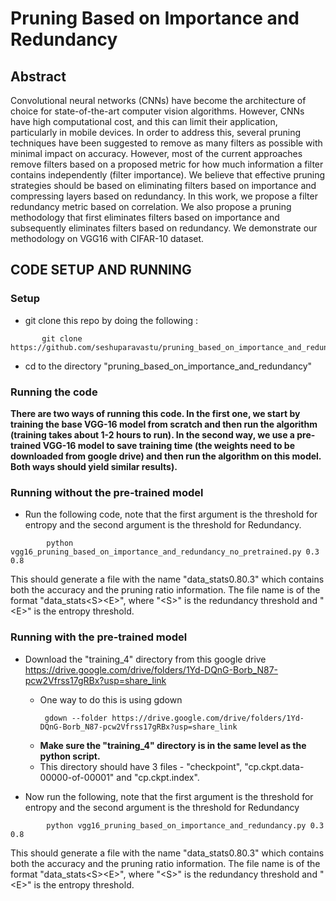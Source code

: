 # Pruning Based on Importance and Redundancy

## Abstract
Convolutional neural networks (CNNs) have become the architecture of choice for state-of-the-art computer vision algorithms. However, CNNs have high computational cost, and this can limit their application, particularly in mobile devices. In order to address this, several pruning techniques have been suggested to remove as many filters as possible with minimal impact on accuracy. However, most of the current approaches remove filters based on a proposed metric for how much information a filter contains independently (filter importance). We believe that effective pruning strategies should be based on eliminating filters based on importance and compressing layers based on redundancy. In this work, we propose a filter redundancy metric based on correlation. We also propose a pruning methodology that first eliminates filters based on importance and subsequently eliminates filters based on redundancy. We demonstrate our methodology on VGG16 with CIFAR-10 dataset. 

## CODE SETUP AND RUNNING

### Setup
 * git clone this repo by doing the following : 


```
       git clone https://github.com/seshuparavastu/pruning_based_on_importance_and_redundancy.git
```
* cd to the directory "pruning_based_on_importance_and_redundancy"

### Running the code
**There are two ways of running this code. In the first one, we start by training the base VGG-16 model from scratch and then run the algorithm (training takes about 1-2 hours to run). In the second way, we use a pre-trained VGG-16 model to save training time (the weights need to be downloaded from google drive) and then run the algorithm on this model. Both ways should yield similar results).**

### Running without the pre-trained model  
* Run the following code, note that the first argument is the threshold for entropy and the second argument is the threshold for Redundancy.

```
        python vgg16_pruning_based_on_importance_and_redundancy_no_pretrained.py 0.3 0.8 
```

This should generate a file with the name "data_stats0.80.3" which contains both the accuracy and the pruning ratio information. The file name is of the format "data_stats\<S\>\<E\>", where "\<S\>" is the redundancy threshold and "\<E\>" is the entropy threshold.

### Running with the pre-trained model 

* Download the "training_4" directory from this google drive https://drive.google.com/drive/folders/1Yd-DQnG-Borb_N87-pcw2Vfrss17gRBx?usp=share_link 
  * One way to do this is using gdown 
      ```
       gdown --folder https://drive.google.com/drive/folders/1Yd-DQnG-Borb_N87-pcw2Vfrss17gRBx?usp=share_link  
      ```
   * **Make sure the "training_4" directory is in the same level as the python script.**
   * This directory should have 3 files - "checkpoint", "cp.ckpt.data-00000-of-00001" and "cp.ckpt.index".

* Now run the following, note that the first argument is the threshold for entropy and the second argument is the threshold for Redundancy

```
        python vgg16_pruning_based_on_importance_and_redundancy.py 0.3 0.8 
```
This should generate a file with the name "data_stats0.80.3" which contains both the accuracy and the pruning ratio information. The file name is of the format "data_stats\<S\>\<E\>", where "\<S\>" is the redundancy threshold and "\<E\>" is the entropy threshold.


 
